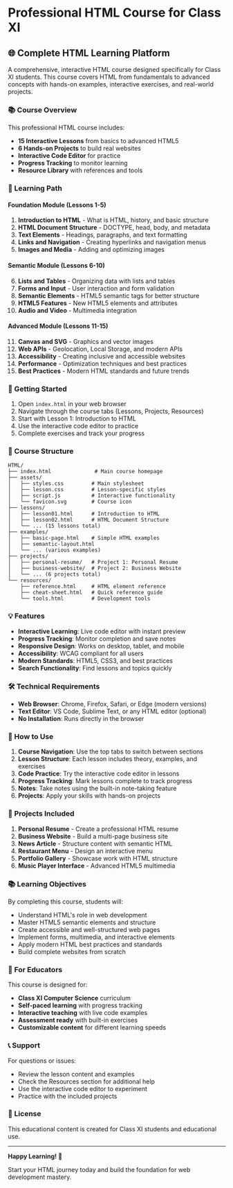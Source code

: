 # Professional HTML Course for Class XI

## 🌐 Complete HTML Learning Platform

A comprehensive, interactive HTML course designed specifically for Class XI students. This course covers HTML from fundamentals to advanced concepts with hands-on examples, interactive exercises, and real-world projects.

### 📚 Course Overview

This professional HTML course includes:
- **15 Interactive Lessons** from basics to advanced HTML5
- **6 Hands-on Projects** to build real websites
- **Interactive Code Editor** for practice
- **Progress Tracking** to monitor learning
- **Resource Library** with references and tools

### 🎯 Learning Path

#### Foundation Module (Lessons 1-5)
1. **Introduction to HTML** - What is HTML, history, and basic structure
2. **HTML Document Structure** - DOCTYPE, head, body, and metadata
3. **Text Elements** - Headings, paragraphs, and text formatting
4. **Links and Navigation** - Creating hyperlinks and navigation menus
5. **Images and Media** - Adding and optimizing images

#### Semantic Module (Lessons 6-10)
6. **Lists and Tables** - Organizing data with lists and tables
7. **Forms and Input** - User interaction and form validation
8. **Semantic Elements** - HTML5 semantic tags for better structure
9. **HTML5 Features** - New HTML5 elements and attributes
10. **Audio and Video** - Multimedia integration

#### Advanced Module (Lessons 11-15)
11. **Canvas and SVG** - Graphics and vector images
12. **Web APIs** - Geolocation, Local Storage, and modern APIs
13. **Accessibility** - Creating inclusive and accessible websites
14. **Performance** - Optimization techniques and best practices
15. **Best Practices** - Modern HTML standards and future trends

### 🚀 Getting Started

1. Open `index.html` in your web browser
2. Navigate through the course tabs (Lessons, Projects, Resources)
3. Start with Lesson 1: Introduction to HTML
4. Use the interactive code editor to practice
5. Complete exercises and track your progress

### 📁 Course Structure

```
HTML/
├── index.html              # Main course homepage
├── assets/
│   ├── styles.css         # Main stylesheet
│   ├── lesson.css         # Lesson-specific styles
│   ├── script.js          # Interactive functionality
│   └── favicon.svg        # Course icon
├── lessons/
│   ├── lesson01.html      # Introduction to HTML
│   ├── lesson02.html      # HTML Document Structure
│   └── ... (15 lessons total)
├── examples/
│   ├── basic-page.html    # Simple HTML examples
│   ├── semantic-layout.html
│   └── ... (various examples)
├── projects/
│   ├── personal-resume/   # Project 1: Personal Resume
│   ├── business-website/  # Project 2: Business Website
│   └── ... (6 projects total)
└── resources/
    ├── reference.html     # HTML element reference
    ├── cheat-sheet.html   # Quick reference guide
    └── tools.html         # Development tools
```

### 💡 Features

- **Interactive Learning**: Live code editor with instant preview
- **Progress Tracking**: Monitor completion and save notes
- **Responsive Design**: Works on desktop, tablet, and mobile
- **Accessibility**: WCAG compliant for all users
- **Modern Standards**: HTML5, CSS3, and best practices
- **Search Functionality**: Find lessons and topics quickly

### 🛠 Technical Requirements

- **Web Browser**: Chrome, Firefox, Safari, or Edge (modern versions)
- **Text Editor**: VS Code, Sublime Text, or any HTML editor (optional)
- **No Installation**: Runs directly in the browser

### 📖 How to Use

1. **Course Navigation**: Use the top tabs to switch between sections
2. **Lesson Structure**: Each lesson includes theory, examples, and exercises
3. **Code Practice**: Try the interactive code editor in lessons
4. **Progress Tracking**: Mark lessons complete to track progress
5. **Notes**: Take notes using the built-in note-taking feature
6. **Projects**: Apply your skills with hands-on projects

### 🎨 Projects Included

1. **Personal Resume** - Create a professional HTML resume
2. **Business Website** - Build a multi-page business site
3. **News Article** - Structure content with semantic HTML
4. **Restaurant Menu** - Design an interactive menu
5. **Portfolio Gallery** - Showcase work with HTML structure
6. **Music Player Interface** - Advanced HTML5 multimedia

### 📚 Learning Objectives

By completing this course, students will:
- Understand HTML's role in web development
- Master HTML5 semantic elements and structure
- Create accessible and well-structured web pages
- Implement forms, multimedia, and interactive elements
- Apply modern HTML best practices and standards
- Build complete websites from scratch

### 🔧 For Educators

This course is designed for:
- **Class XI Computer Science** curriculum
- **Self-paced learning** with progress tracking
- **Interactive teaching** with live code examples
- **Assessment ready** with built-in exercises
- **Customizable content** for different learning speeds

### 📞 Support

For questions or issues:
- Review the lesson content and examples
- Check the Resources section for additional help
- Use the interactive code editor to experiment
- Practice with the included projects

### 📜 License

This educational content is created for Class XI students and educational use.

---

**Happy Learning! 🚀**

Start your HTML journey today and build the foundation for web development mastery.